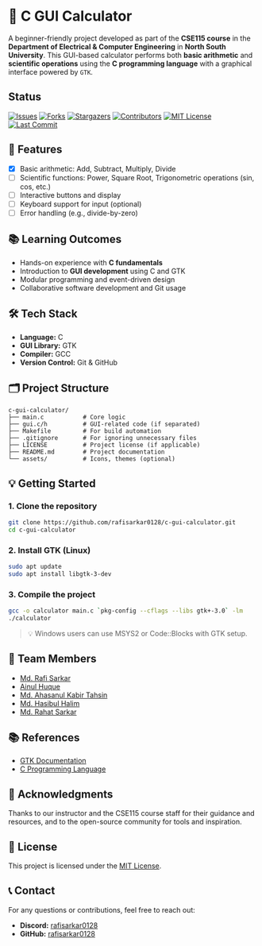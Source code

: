 # 🧮 C GUI Calculator

A beginner-friendly project developed as part of the **CSE115 course** in the **Department of Electrical & Computer Engineering** in **North South University**. This GUI-based calculator performs both **basic arithmetic** and **scientific operations** using the **C programming language** with a graphical interface powered by `GTK`.

## Status

[![Issues][issues-shield]][issues-url]
[![Forks][forks-shield]][forks-url]
[![Stargazers][stars-shield]][stars-url]
[![Contributors][contributors-shield]][contributors-url]
[![MIT License][license-shield]][license-url]
[![Last Commit][commit-shield]][commit-url]

## 🚀 Features

- [x] Basic arithmetic: Add, Subtract, Multiply, Divide
- [ ] Scientific functions: Power, Square Root, Trigonometric operations (sin, cos, etc.)
- [ ] Interactive buttons and display
- [ ] Keyboard support for input (optional)
- [ ] Error handling (e.g., divide-by-zero)

## 📚 Learning Outcomes

- Hands-on experience with **C fundamentals**
- Introduction to **GUI development** using C and GTK
- Modular programming and event-driven design
- Collaborative software development and Git usage

## 🛠️ Tech Stack

- **Language:** C
- **GUI Library:** GTK
- **Compiler:** GCC
- **Version Control:** Git & GitHub

## 🗂️ Project Structure

```
c-gui-calculator/
├── main.c           # Core logic
├── gui.c/h          # GUI-related code (if separated)
├── Makefile         # For build automation
├── .gitignore       # For ignoring unnecessary files
├── LICENSE          # Project license (if applicable)
├── README.md        # Project documentation
└── assets/          # Icons, themes (optional)
```

## 💡 Getting Started

### 1. Clone the repository

```bash
git clone https://github.com/rafisarkar0128/c-gui-calculator.git
cd c-gui-calculator
```

### 2. Install GTK (Linux)

```bash
sudo apt update
sudo apt install libgtk-3-dev
```

### 3. Compile the project

```bash
gcc -o calculator main.c `pkg-config --cflags --libs gtk+-3.0` -lm
./calculator
```

> 💡 Windows users can use MSYS2 or Code::Blocks with GTK setup.

## 🤝 Team Members

- [Md. Rafi Sarkar](https://github.com/rafisarkar0128)
- [Ainul Huque](https://github.com/ainul10222)
- [Md. Ahasanul Kabir Tahsin](https://github.com/Tahsin99x)
- [Md. Hasibul Halim](https://github.com/HHHasibCSE)
- [Md. Rahat Sarkar](https://github.com/rahat7100)

## 📚 References

- [GTK Documentation](https://www.gtk.org/docs/)
- [C Programming Language](<https://en.wikipedia.org/wiki/C_(programming_language)/>)

## 🧠 Acknowledgments

Thanks to our instructor and the CSE115 course staff for their guidance and resources, and to the open-source community for tools and inspiration.

## 📄 License

This project is licensed under the [MIT License](https://github.com/rafisarkar0128/c-gui-calculator/blob/master/LICENSE).

## 📞 Contact

For any questions or contributions, feel free to reach out:

- **Discord:** [rafisarkar0128](https://discord.com/users/720186844540567583)
- **GitHub:** [rafisarkar0128](https://github.com/rafisarkar0128)

[issues-shield]: https://img.shields.io/github/issues/rafisarkar0128/c-gui-calculator?style=for-the-badge
[issues-url]: https://github.com/rafisarkar0128/c-gui-calculator/issues
[forks-shield]: https://img.shields.io/github/forks/rafisarkar0128/c-gui-calculator?style=for-the-badge
[forks-url]: https://github.com/rafisarkar0128/c-gui-calculator/network/members
[stars-shield]: https://img.shields.io/github/stars/rafisarkar0128/c-gui-calculator?style=for-the-badge
[stars-url]: https://github.com/rafisarkar0128/c-gui-calculator/stargazers
[contributors-shield]: https://img.shields.io/github/contributors/rafisarkar0128/c-gui-calculator?style=for-the-badge
[contributors-url]: https://github.com/rafisarkar0128/c-gui-calculator/graphs/contributors
[license-shield]: https://img.shields.io/github/license/rafisarkar0128/c-gui-calculator?style=for-the-badge
[license-url]: https://github.com/rafisarkar0128/c-gui-calculator/blob/master/LICENSE
[commit-shield]: https://img.shields.io/github/last-commit/rafisarkar0128/c-gui-calculator?style=for-the-badge
[commit-url]: https://github.com/rafisarkar0128/c-gui-calculator/commits/main
